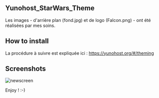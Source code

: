 ## Yunohost_StarWars_Theme

Les images - d'arrière plan (fond.jpg) et de logo  (Falcon.png) - ont été réalisées par mes soins.

## How to install

La procédure à suivre est expliquée ici : https://yunohost.org/#/theming

## Screenshots

![newscreen](https://forum.yunohost.org/uploads/default/original/2X/6/66271685b5ddb43f754fa8e4ac6ee6c15de7dc44.jpeg)

Enjoy ! :-)

